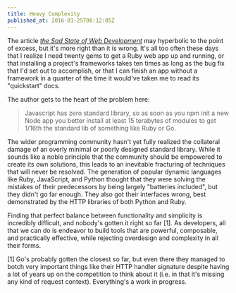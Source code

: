 ```yaml
---
title: Heavy Complexity
published_at: 2016-01-25T06:12:05Z
---
```


The article [_the Sad State of Web Development_][article] may hyperbolic to the
point of excess, but it's more right than it is wrong. It's all too often these
days that I realize I need twenty gems to get a Ruby web app up and running, or
that installing a project's frameworks takes ten times as long as the bug fix
that I'd set out to accomplish, or that I can finish an app without a framework
in a quarter of the time it would've taken me to read its "quickstart" docs.

The author gets to the heart of the problem here:

> Javascript has zero standard library, so as soon as you npm init a new Node
> app you better install at least 15 terabytes of modules to get 1/16th the
> standard lib of something like Ruby or Go.

The wider programming community hasn't yet fully realized the collateral damage
of an overly minimal or poorly designed standard library. While it sounds like
a noble principle that the community should be empowered to create its own
solutions, this leads to an inevitable fracturing of techniques that will never
be resolved. The generation of popular dynamic languages like Ruby, JavaScript,
and Python thought that they were solving the mistakes of their predecessors by
being largely "batteries included", but they didn't go far enough. They also
got their interfaces wrong, best demonstrated by the HTTP libraries of both
Python and Ruby.

Finding that perfect balance between functionality and simplicity is incredibly
difficult, and nobody's gotten it right so far [1]. As developers, all that we
can do is endeavor to build tools that are powerful, composable, and
practically effective, while rejecting overdesign and complexity in all their
forms.

[1] Go's probably gotten the closest so far, but even there they managed to
botch very important things like their HTTP handler signature despite having a
lot of years up on the competition to think about it (i.e. in that it's missing
any kind of request context). Everything's a work in progress.

[article]: https://medium.com/@wob/the-sad-state-of-web-development-1603a861d29f#.rdgs64qz9
